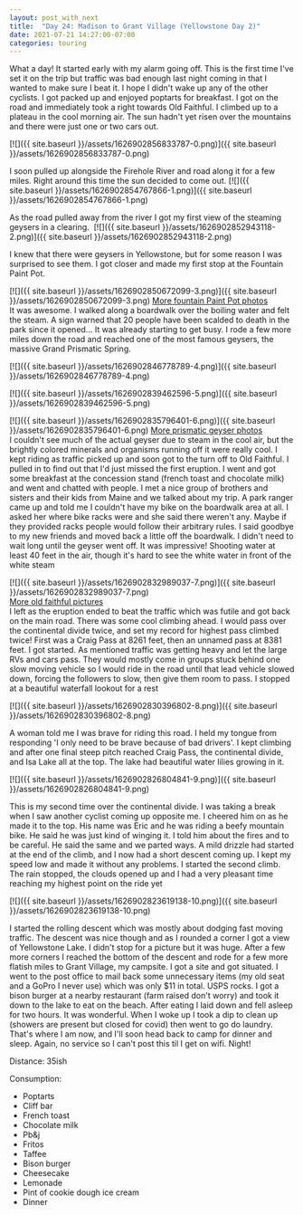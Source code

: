 ```yaml
---
layout: post_with_next
title:  "Day 24: Madison to Grant Village (Yellowstone Day 2)"
date: 2021-07-21 14:27:00-07:00
categories: touring
---
```

What a day! It started early with my alarm going off. This is the first time I've set it on the trip but traffic was bad enough last night coming in that I wanted to make sure I beat it. I hope I didn't wake up any of the other cyclists. I got packed up and enjoyed poptarts for breakfast. I got on the road and immediately took a right towards Old Faithful. I climbed up to a plateau in the cool morning air. The sun hadn't yet risen over the mountains and there were just one or two cars out.   

[![]({{ site.baseurl }}/assets/1626902856833787-0.png)]({{ site.baseurl }}/assets/1626902856833787-0.png)
  
  
I soon pulled up alongside the Firehole River and road along it for a few miles. Right around this time the sun decided to come out.
[![]({{ site.baseurl }}/assets/1626902854767866-1.png)]({{ site.baseurl }}/assets/1626902854767866-1.png)
  
As the road pulled away from the river I got my first view of the steaming geysers in a clearing. 
[![]({{ site.baseurl }}/assets/1626902852943118-2.png)]({{ site.baseurl }}/assets/1626902852943118-2.png)
  
I knew that there were geysers in Yellowstone, but for some reason I was surprised to see them. I got closer and made my first stop at the Fountain Paint Pot.   

[![]({{ site.baseurl }}/assets/1626902850672099-3.png)]({{ site.baseurl }}/assets/1626902850672099-3.png)
[More fountain Paint Pot photos](https://photos.app.goo.gl/UEiXCxNAvrhUktaH6)  
It was awesome. I walked along a boardwalk over the boiling water and felt the steam. A sign warned that 20 people have been scalded to death in the park since it opened... It was already starting to get busy. I rode a few more miles down the road and reached one of the most famous geysers, the massive Grand Prismatic Spring.   

[![]({{ site.baseurl }}/assets/1626902846778789-4.png)]({{ site.baseurl }}/assets/1626902846778789-4.png)

[![]({{ site.baseurl }}/assets/1626902839462596-5.png)]({{ site.baseurl }}/assets/1626902839462596-5.png)

[![]({{ site.baseurl }}/assets/1626902835796401-6.png)]({{ site.baseurl }}/assets/1626902835796401-6.png)
[More prismatic geyser photos](https://photos.app.goo.gl/Awi76xFU45RbFkvS6)  
I couldn't see much of the actual geyser due to steam in the cool air, but the brightly colored minerals and organisms running off it were really cool. I kept riding as traffic picked up and soon got to the turn off to Old Faithful. I pulled in to find out that I'd just missed the first eruption. I went and got some breakfast at the concession stand (french toast and chocolate milk) and went and chatted with people. I met a nice group of brothers and sisters and their kids from Maine and we talked about my trip. A park ranger came up and told me I couldn't have my bike on the boardwalk area at all. I asked her where bike racks were and she said there weren't any. Maybe if they provided racks people would follow their arbitrary rules. I said goodbye to my new friends and moved back a little off the boardwalk. I didn't need to wait long until the geyser went off. It was impressive! Shooting water at least 40 feet in the air, though it's hard to see the white water in front of the white steam  

[![]({{ site.baseurl }}/assets/1626902832989037-7.png)]({{ site.baseurl }}/assets/1626902832989037-7.png)  
[More old faithful pictures](https://photos.app.goo.gl/mB9SxRwvxPzZJNo16)  
I left as the eruption ended to beat the traffic which was futile and got back on the main road. There was some cool climbing ahead. I would pass over the continental divide twice, and set my record for highest pass climbed twice! First was a Craig Pass at 8261 feet, then an unnamed pass at 8381 feet. I got started. As mentioned traffic was getting heavy and let the large RVs and cars pass. They would mostly come in groups stuck behind one slow moving vehicle so I would ride in the road until that lead vehicle slowed down, forcing the followers to slow, then give them room to pass. I stopped at a beautiful waterfall lookout for a rest  

[![]({{ site.baseurl }}/assets/1626902830396802-8.png)]({{ site.baseurl }}/assets/1626902830396802-8.png)
  
A woman told me I was brave for riding this road. I held my tongue from responding 'I only need to be brave because of bad drivers'. I kept climbing and after one final steep pitch reached Craig Pass, the continental divide, and Isa Lake all at the top. The lake had beautiful water lilies growing in it.   

[![]({{ site.baseurl }}/assets/1626902826804841-9.png)]({{ site.baseurl }}/assets/1626902826804841-9.png)
  
This is my second time over the continental divide. I was taking a break when I saw another cyclist coming up opposite me. I cheered him on as he made it to the top. His name was Eric and he was riding a beefy mountain bike. He said he was just kind of winging it. I told him about the fires and to be careful. He said the same and we parted ways. A mild drizzle had started at the end of the climb, and I now had a short descent coming up. I kept my speed low and made it without any problems. I started the second climb. The rain stopped, the clouds opened up and I had a very pleasant time reaching my highest point on the ride yet  

[![]({{ site.baseurl }}/assets/1626902823619138-10.png)]({{ site.baseurl }}/assets/1626902823619138-10.png)
  
I started the rolling descent which was mostly about dodging fast moving traffic. The descent was nice though and as I rounded a corner I got a view of Yellowstone Lake. I didn't stop for a picture but it was huge. After a few more corners I reached the bottom of the descent and rode for a few more flatish miles to Grant Village, my campsite. I got a site and got situated. I went to the post office to mail back some unnecessary items (my old seat and a GoPro I never use) which was only $11 in total. USPS rocks. I got a bison burger at a nearby restaurant (farm raised don't worry) and took it down to the lake to eat on the beach. After eating I laid down and fell asleep for two hours. It was wonderful. When I woke up I took a dip to clean up (showers are present but closed for covid) then went to go do laundry. That's where I am now, and I'll soon head back to camp for dinner and sleep. Again, no service so I can't post this til I get on wifi. Night!  


Distance: 35ish

Consumption:
- Poptarts
- Cliff bar
- French toast
- Chocolate milk
- Pb&j
- Fritos
- Taffee
- Bison burger
- Cheesecake
- Lemonade
- Pint of cookie dough ice cream
- Dinner
